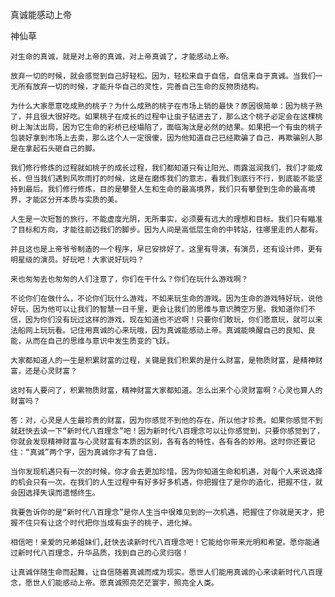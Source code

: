 真诚能感动上帝

神仙草


    对生命的真诚，就是对上帝的真诚，对上帝真诚了，才能感动上帝。

    放弃一切的时候，就会感觉到自己好轻松。因为，轻松来自于自信，自信来自于真诚。当我们一无所有放弃一切的时候，才能升华自己的灵性，完善自己生命的反物质结构。

    为什么大家愿意吃成熟的桃子？为什么成熟的桃子在市场上销的最快？原因很简单：因为桃子熟了，并且很大很好吃。如果桃子在成长的过程中让虫子钻进去了，那么这个桃子必定会在这棵桃树上淘汰出局，因为它生命的彩桥已经塌陷了，面临淘汰是必然的结果。如果把一个有虫的桃子包装好拿到市场上去卖，那么这个人一定很傻，因为他知道自己已经欺骗了自己，再欺骗别人那是在拿起石头砸自己的脚。

    我们修行修炼的过程就如桃子的成长过程，我们都知道只有让阳光、雨露滋润我们，我们才能成长，但当我们遇到风吹雨打的时候，这是在磨炼我们的意志，看我们到底行不行，到底能不能坚持到最后。我们修行修炼，目的是攀登人生和生命的最高境界，我们只有攀登到生命的最高境界，才能区分开本质与实质的美。

    人生是一次短暂的旅行，不能虚度光阴，无所事实，必须要有远大的理想和目标。我们只有瞄准了目标和方向，才能往前迈我们的脚步。因为人间是高低层生命的中转站，往哪里走的人都有。

    并且这也是上帝爷爷制造的一个程序，早已安排好了。这里有导演，有演员，还有设计师，更有明星级的演员。好玩吧！大家说好玩吗？

    来也匆匆去也匆匆的人们注意了，你们在干什么？你们在玩什么游戏啊？

    不论你们在做什么，不论你们玩什么游戏，不如来玩生命的游戏。因为生命的游戏特好玩，说他好玩，因为他可以让我们的智慧一日千里，更会让我们的思维与意识腾空万里。我知道你们不信，因为你们没有玩过这样的游戏，现在知道也不迟啊！只要你们敢玩，你们愿意玩，就可以来法船网上玩玩看。记住用真诚的心来玩哦，因为真诚能感动上帝。真诚能唤醒自己的良知、良能，从而在自己的思维与意识中发生质变的飞跃。

    大家都知道人的一生是积累财富的过程，关键是我们积累的是什么财富，是物质财富，是精神财富，还是心灵财富？

    这时有人要问了，积累物质财富，精神财富大家都知道。怎么出来个心灵财富啊？心灵也算人的财富吗？

    答：对，心灵是人生最珍贵的财富，因为你感觉不到他的存在，所以他才珍贵。如果你感觉不到就赶快去读一下“新时代八百理念”吧！因为新时代八百理念可以让你感觉到，只要你感觉到了，你就会发现精神财富与心灵财富有本质的区别，各有各的特性，各有各的妙用。这时你还要记住：“真诚”两个字，因为真诚你才有了自信.

    当你发现机遇只有一次的时候，你才会去更加珍惜，因为你知道生命和机遇，对每个人来说选择的机会只有一次。在我们的人生过程中有好多好多机遇，你把握住了是你的造化，把握不住，就会因选择失误而遗憾终生。

    我要告诉你的是“新时代八百理念”是你人生当中很难见到的一次机遇，把握住了你就是天才，把握不住只有让这个时代把你当成有虫子的桃子，进化掉。

    相信吧！亲爱的兄弟姐妹们,赶快去读新时代八百理念吧！它能给你带来光明和希望。愿你能通过新时代八百理念，升华品质，找到自己的心灵归宿！

    让真诚伴随生命而起舞，让自信随着真诚而成为现实。愿世人们能用真诚的心来读新时代八百理念，愿世人们能感动上帝。愿真诚照亮茫茫寰宇，照亮全人类。



